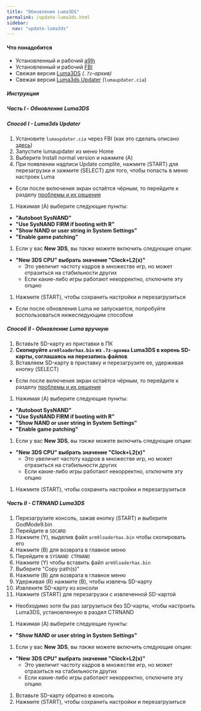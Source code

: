 ```yaml
---
title: "Обновление Luma3DS"
permalink: /update-luma3ds.html
sidebar:
  nav: "update-luma3ds"
---
```


#### <a name="what_need" />Что понадобится
* Установленный и рабочий [a9lh](installing-arm9loaderhax)
* Установленный и рабочий [FBI](fbi)
* Свежая версия [Luma3DS](https://github.com/AuroraWright/Luma3DS/releases/latest) *(`.7z`-архив)*
* Свежая версия [Luma3ds Updater](https://github.com/Hamcha/lumaupdate/releases) (`lumaupdater.cia`)

##### <a name="instructions" />Инструкция

##### <a name="part1" />Часть I - Обновление Luma3DS

##### <a name="lumaupdater" />Способ I - Luma3ds Updater

1. Установите `lumaupdater.cia` через FBI (как это сделать описано [здесь](games))
1. Запустите lumaupdater из меню Home
1. Выберите Install normal version и нажмите (A)
1. При появлении надписи Update complite, нажмите (START) для перезагрузки и зажмите (SELECT) для того, чтобы попасть в меню настроек Luma
  + Если после включения экран остаётся чёрным, то перейдите к разделу [проблемы и их решения](troubleshooting#ts_sys_a9lh)   
1. Нажимая (A) выберите следующие пункты:    
  + **"Autoboot SysNAND"**
  + **"Use SysNAND FIRM if booting with R"**
  + **"Show NAND or user string in System Settings"**
  + **"Enable game patching"**
1. Если у вас **New 3DS**, вы *также* можете включить следующие опции:
  + **"New 3DS CPU" выбрать значение "Clock+L2(x)"**
    + Это увеличит частоту кадров в множестве игр, но может отразиться на стабильности других
    + Если какие-либо игры работают некорректно, отключите эту опцию
1. Нажмите (START), чтобы сохранить настройки и перезагрузиться
  + Если после обновления Luma не запускается, попробуйте воспользоваться нижеследующим способом

##### <a name="lumasd" />Способ II - Обновление Luma вручную

1. Вставьте SD-карту из приставки в ПК
1. **Скопируйте `arm9loaderhax.bin` из `.7z-архива` Luma3DS в корень SD-карты, соглашаясь на перезапись файлов**
4. Вставляем SD-карту в приставку и перезагрузите ее, удерживая кнопку (SELECT)
  + Если после включения экран остаётся чёрным, то перейдите к разделу [проблемы и их решения](troubleshooting#ts_sys_a9lh)   
1. Нажимая (A) выберите следующие пункты:    
  + **"Autoboot SysNAND"**
  + **"Use SysNAND FIRM if booting with R"**
  + **"Show NAND or user string in System Settings"**
  + **"Enable game patching"**
1. Если у вас **New 3DS**, вы *также* можете включить следующие опции:
  + **"New 3DS CPU" выбрать значение "Clock+L2(x)"**
    + Это увеличит частоту кадров в множестве игр, но может отразиться на стабильности других
    + Если какие-либо игры работают некорректно, отключите эту опцию
1. Нажмите (START), чтобы сохранить настройки и перезагрузиться

##### <a name="lumactrnand" />Часть II - CTRNAND Luma3DS

1. Перезагрузите консоль, зажав кнопку (START) и выберите GodMode9.bin
1. Перейдите в `SDCARD`
1. Нажмите (Y), выделив файл `arm9loaderhax.bin` чтобы скопировать его
1. Нажмите (B) для возврата в главное меню
1. Перейдите в `SYSNAND CTRNAND`
1. Нажмите (Y) чтобы вставить файл `arm9loaderhax.bin`
1. Выберите "Copy path(s)"
1. Нажмите (B) для возврата в главное меню
1. Удерживая (R) нажмите (B), чтобы извлечь SD-карту
1. Извлеките SD-карту из консоли
1. Нажмите (START) для перезагрузки с извлеченной SD-картой
  + Необходимо хотя бы раз загрузиться без SD-карты, чтобы настроить Luma3DS, установленную в раздел CTRNAND
1. Нажимая (A) выберите следующие пункты:    
  + **"Show NAND or user string in System Settings"**
1. Если у вас **New 3DS**, вы *также* можете включить следующие опции:
  + **"New 3DS CPU" выбрать значение "Clock+L2(x)"**
    + Это увеличит частоту кадров в множестве игр, но может отразиться на стабильности других
    + Если какие-либо игры работают некорректно, отключите эту опцию
1. Вставьте SD-карту обратно в консоль
1. Нажмите (START), чтобы сохранить настройки и перезагрузиться
